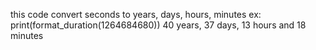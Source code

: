 this code convert seconds to years, days, hours, minutes
ex:
print(format_duration(1264684680))
40 years, 37 days, 13 hours and 18 minutes
